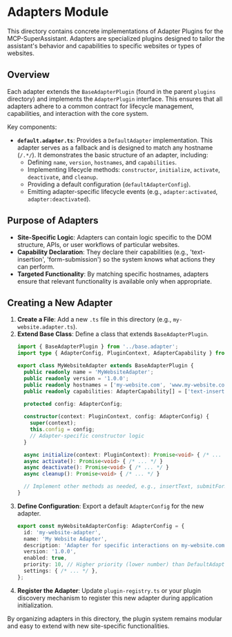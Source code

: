 # Adapters Module

This directory contains concrete implementations of Adapter Plugins for the MCP-SuperAssistant. Adapters are specialized plugins designed to tailor the assistant's behavior and capabilities to specific websites or types of websites.

## Overview

Each adapter extends the `BaseAdapterPlugin` (found in the parent `plugins` directory) and implements the `AdapterPlugin` interface. This ensures that all adapters adhere to a common contract for lifecycle management, capabilities, and interaction with the core system.

Key components:

- **`default.adapter.ts`**: Provides a `DefaultAdapter` implementation. This adapter serves as a fallback and is designed to match any hostname (`/.*/`). It demonstrates the basic structure of an adapter, including:
    - Defining `name`, `version`, `hostnames`, and `capabilities`.
    - Implementing lifecycle methods: `constructor`, `initialize`, `activate`, `deactivate`, and `cleanup`.
    - Providing a default configuration (`defaultAdapterConfig`).
    - Emitting adapter-specific lifecycle events (e.g., `adapter:activated`, `adapter:deactivated`).

## Purpose of Adapters

- **Site-Specific Logic**: Adapters can contain logic specific to the DOM structure, APIs, or user workflows of particular websites.
- **Capability Declaration**: They declare their capabilities (e.g., 'text-insertion', 'form-submission') so the system knows what actions they can perform.
- **Targeted Functionality**: By matching specific hostnames, adapters ensure that relevant functionality is available only when appropriate.

## Creating a New Adapter

1.  **Create a File**: Add a new `.ts` file in this directory (e.g., `my-website.adapter.ts`).
2.  **Extend Base Class**: Define a class that extends `BaseAdapterPlugin`.
    ```typescript
    import { BaseAdapterPlugin } from '../base.adapter';
    import type { AdapterConfig, PluginContext, AdapterCapability } from '../plugin-types';

    export class MyWebsiteAdapter extends BaseAdapterPlugin {
      public readonly name = 'MyWebsiteAdapter';
      public readonly version = '1.0.0';
      public readonly hostnames = ['my-website.com', 'www.my-website.com'];
      public readonly capabilities: AdapterCapability[] = ['text-insertion', 'form-submission'];
      
      protected config: AdapterConfig;

      constructor(context: PluginContext, config: AdapterConfig) {
        super(context);
        this.config = config;
        // Adapter-specific constructor logic
      }

      async initialize(context: PluginContext): Promise<void> { /* ... */ }
      async activate(): Promise<void> { /* ... */ }
      async deactivate(): Promise<void> { /* ... */ }
      async cleanup(): Promise<void> { /* ... */ }

      // Implement other methods as needed, e.g., insertText, submitForm
    }
    ```
3.  **Define Configuration**: Export a default `AdapterConfig` for the new adapter.
    ```typescript
    export const myWebsiteAdapterConfig: AdapterConfig = {
      id: 'my-website-adapter',
      name: 'My Website Adapter',
      description: 'Adapter for specific interactions on my-website.com.',
      version: '1.0.0',
      enabled: true,
      priority: 10, // Higher priority (lower number) than DefaultAdapter
      settings: { /* ... */ },
    };
    ```
4.  **Register the Adapter**: Update `plugin-registry.ts` or your plugin discovery mechanism to register this new adapter during application initialization.

By organizing adapters in this directory, the plugin system remains modular and easy to extend with new site-specific functionalities.
